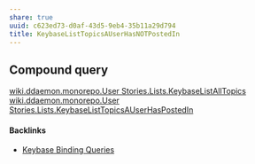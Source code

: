 ```yaml
---
share: true
uuid: c623ed73-d0af-43d5-9eb4-35b11a29d794
title: KeybaseListTopicsAUserHasNOTPostedIn
---
```

## Compound query

[wiki.ddaemon.monorepo.User Stories.Lists.KeybaseListAllTopics](/587fe5bf-f210-4c2d-b341-1ef46d8765e1)
[wiki.ddaemon.monorepo.User Stories.Lists.KeybaseListTopicsAUserHasPostedIn](/c73b3b73-2c54-4908-9199-3390d1181839)


#### Backlinks

* [Keybase Binding Queries](/da8ee43f-5075-4547-a583-65a941185d4a)